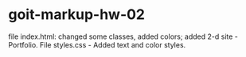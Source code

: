 # goit-markup-hw-02
 file index.html: changed some classes, added colors;
 added 2-d site - Portfolio.
 File styles.css - Added text and color styles.
